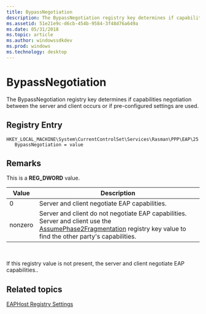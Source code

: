```yaml
---
title: BypassNegotiation
description: The BypassNegotiation registry key determines if capabilities negotiation between the server and client occurs or if pre-configured settings are used.
ms.assetid: 51e21e9c-d6cb-454b-9584-3f48d76a649a
ms.date: 05/31/2018
ms.topic: article
ms.author: windowssdkdev
ms.prod: windows
ms.technology: desktop
---
```


# BypassNegotiation

The BypassNegotiation registry key determines if capabilities negotiation between the server and client occurs or if pre-configured settings are used.

## Registry Entry

```
HKEY_LOCAL_MACHINE\System\CurrentControlSet\Services\Rasman\PPP\EAP\25
   BypassNegotiation = value
```

## Remarks

This is a **REG\_DWORD** value.



| Value   | Description                                                                                                                                                                                          |
|---------|------------------------------------------------------------------------------------------------------------------------------------------------------------------------------------------------------|
| 0       | Server and client negotiate EAP capabilities.                                                                                                                                                        |
| nonzero | Server and client do not negotiate EAP capabilities. Server and client use the [AssumePhase2Fragmentation](assumephase2fragmentation.md) registry key value to find the other party's capabilities. |



 

If this registry value is not present, the server and client negotiate EAP capabilities..

## Related topics

<dl> <dt>

[EAPHost Registry Settings](eaphost-registry-settings.md)
</dt> </dl>

 

 




